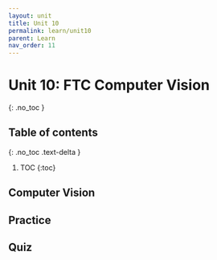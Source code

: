 ```yaml
---
layout: unit
title: Unit 10
permalink: learn/unit10
parent: Learn
nav_order: 11
---
```


# Unit 10: FTC Computer Vision
{: .no_toc }

## Table of contents
{: .no_toc .text-delta }

1. TOC
{:toc}

## Computer Vision

## Practice

## Quiz
